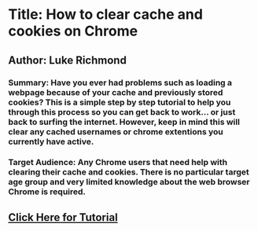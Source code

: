 # Title: How to clear cache and cookies on Chrome
## Author: Luke Richmond

### Summary: Have you ever had problems such as loading a webpage because of your cache and previously stored cookies? This is a simple step by step tutorial to help you through this process so you can get back to work... or just back to surfing the internet. However, keep in mind this will clear any cached usernames or chrome extentions you currently have active.

### Target Audience: Any Chrome users that need help with clearing their cache and cookies. There is no particular target age group and very limited knowledge about the web browser Chrome is required.

## [Click Here for Tutorial](Tutorial.md)

